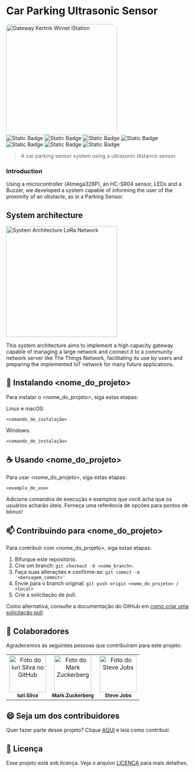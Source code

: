 # Car Parking Ultrasonic Sensor
<img src="images\KerlinkWirnetiStation.jpeg" alt="Gateway Kerlink Wirnet iStation" width="300" height="300" style="border-radius:10px;">
<div class="image-container">
  <img alt="Static Badge" src="https://img.shields.io/badge/LoRa-blue">
  <img alt="Static Badge" src="https://img.shields.io/badge/LoRaWAN-blue">
  <img alt="Static Badge" src="https://img.shields.io/badge/TheThingsNetwork-%232980b9%20">
  <img alt="Static Badge" src="https://img.shields.io/badge/TagoIO-%232980b9%20">
  <img alt="Static Badge" src="https://img.shields.io/badge/AppInventor-orange">
  <img alt="Static Badge" src="https://img.shields.io/badge/SmartCampus-green">
  <img alt="Static Badge" src="https://img.shields.io/badge/IoT-green">
</div>


> A car parking sensor system using a ultrasonic distance sensor.

### Introduction
Using a microcontroller (Atmega328P), an HC-SR04 sensor, LEDs and a Buzzer, we developed a system capable of informing the user of the proximity of an obstacle, as in a Parking Sensor.

## System architecture

<img src="images\SystemArchitectureLoRaNetwork.png" alt="System Architecture LoRa Network" height="300">

This system architecture aims to implement a high capacity gateway capable of managing a large network and connect it to a community network server like The Things Network, facilitating its use by users and preparing the implemented IoT network for many future applications.

## 🚀 Instalando <nome_do_projeto>

Para instalar o <nome_do_projeto>, siga estas etapas:

Linux e macOS:

```
<comando_de_instalação>
```

Windows:

```
<comando_de_instalação>
```

## ☕ Usando <nome_do_projeto>

Para usar <nome_do_projeto>, siga estas etapas:

```
<exemplo_de_uso>
```

Adicione comandos de execução e exemplos que você acha que os usuários acharão úteis. Forneça uma referência de opções para pontos de bônus!

## 📫 Contribuindo para <nome_do_projeto>

Para contribuir com <nome_do_projeto>, siga estas etapas:

1. Bifurque este repositório.
2. Crie um branch: `git checkout -b <nome_branch>`.
3. Faça suas alterações e confirme-as: `git commit -m '<mensagem_commit>'`
4. Envie para o branch original: `git push origin <nome_do_projeto> / <local>`
5. Crie a solicitação de pull.

Como alternativa, consulte a documentação do GitHub em [como criar uma solicitação pull](https://help.github.com/en/github/collaborating-with-issues-and-pull-requests/creating-a-pull-request).

## 🤝 Colaboradores

Agradecemos às seguintes pessoas que contribuíram para este projeto:

<table>
  <tr>
    <td align="center">
      <a href="#" title="defina o título do link">
        <img src="https://avatars3.githubusercontent.com/u/31936044" width="100px;" alt="Foto do Iuri Silva no GitHub"/><br>
        <sub>
          <b>Iuri Silva</b>
        </sub>
      </a>
    </td>
    <td align="center">
      <a href="#" title="defina o título do link">
        <img src="https://s2.glbimg.com/FUcw2usZfSTL6yCCGj3L3v3SpJ8=/smart/e.glbimg.com/og/ed/f/original/2019/04/25/zuckerberg_podcast.jpg" width="100px;" alt="Foto do Mark Zuckerberg"/><br>
        <sub>
          <b>Mark Zuckerberg</b>
        </sub>
      </a>
    </td>
    <td align="center">
      <a href="#" title="defina o título do link">
        <img src="https://miro.medium.com/max/360/0*1SkS3mSorArvY9kS.jpg" width="100px;" alt="Foto do Steve Jobs"/><br>
        <sub>
          <b>Steve Jobs</b>
        </sub>
      </a>
    </td>
  </tr>
</table>

## 😄 Seja um dos contribuidores

Quer fazer parte desse projeto? Clique [AQUI](CONTRIBUTING.md) e leia como contribuir.

## 📝 Licença

Esse projeto está sob licença. Veja o arquivo [LICENÇA](LICENSE.md) para mais detalhes.
